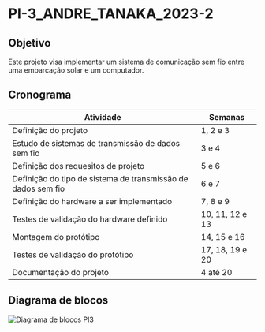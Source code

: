 # PI-3_ANDRE_TANAKA_2023-2

## Objetivo
Este projeto visa implementar um sistema de comunicação sem fio entre uma embarcação solar e um computador.

## Cronograma

| Atividade | Semanas   |
| ----------------------------------------------------------------- | ------------ |
| Definição do projeto | 1, 2 e 3 |
| Estudo de sistemas de transmissão de dados sem fio | 3 e 4 |
| Definição dos requesitos de projeto | 5 e 6 |
| Definição do tipo de sistema de transmissão de dados sem fio | 6 e 7 |
| Definição do hardware a ser implementado | 7, 8 e 9 |
| Testes de validação do hardware definido | 10, 11, 12 e 13 |
| Montagem do protótipo | 14, 15 e 16 |
| Testes de validação do protótipo | 17, 18, 19 e 20 |
| Documentação do projeto | 4 até 20 |

## Diagrama de blocos

![Diagrama de blocos PI3](https://github.com/andretanaka29/PI-3_ANDRE_TANAKA_2023-2/assets/45289349/a5c7ff0e-74b1-4181-a616-2576edb84744)
